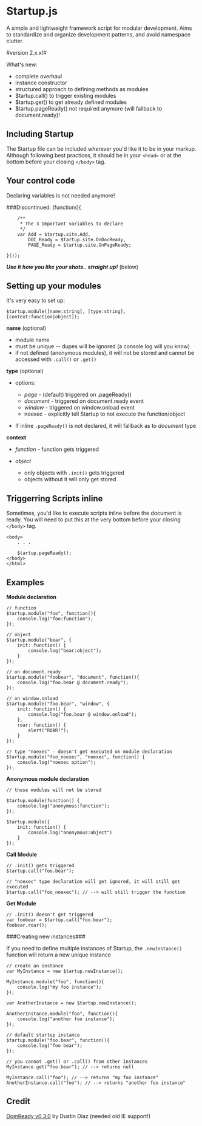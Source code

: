 Startup.js
==========
A simple and lightweight framework script for modular development. Aims to standardize and organize development patterns, and avoid namespace clutter.

#version 2.x.x!#

What's new:

- complete overhaul
- instance constructor
- structured approach to defining methods as modules
- $tartup.call() to trigger existing modules
- $tartup.get() to get already defined modules
- $tartup.pageReady() not required anymore (will fallback to document.ready)!

Including Startup
------------------
The Startup file can be included wherever you'd like it to be in your markup.
Although following best practices, it should be in your `<head>` or at the bottom
before your closing `</body>` tag.


Your control code
-----------------
Declaring variables is not needed anymore!

###Discontinued:
    (function(){
        
        /**
         * The 3 Important variables to declare
         */
        var Add = $tartup.site.Add,
            DOC_Ready = $tartup.site.OnDocReady,
            PAGE_Ready = $tartup.site.OnPageReady;
        
    }());
    
**_Use it how you like your shots.. straight up!_** (below)


Setting up your modules
-----------------------
It's very easy to set up:

    $tartup.module([name:string], [type:string], [context:function|object]);

**name** (optional)

- module name
- must be unique -- dupes will be ignored (a console.log will you know)
- if not defined (anonymous modules), it will not be stored and cannot be accessed with `.call()` or `.get()`

**type** (optional)

- options:

    - _page_ - (default) triggered on .pageReady()
    - _document_ - triggered on document.ready event
    - _window_ - triggered on window.onload event
    - noexec - explicitly tell Startup to not execute the function/object
    
- If inline `.pageReady()` is not declared, it will fallback as to _document_ type

**context**

- _function_ - function gets triggered
    
- _object_

    - only objects with `.init()` gets triggered
    - objects without it will only get stored


Triggerring Scripts inline
--------------------------
Sometimes, you'd like to execute scripts inline before the document is ready. You will need to put this at the very bottom before your closing `</body>` tag.

    <body>
        . . .
        
        $tartup.pageReady();
    </body>
    </html>


Examples
--------

**Module declaration**
    
    // function
    $tartup.module("foo", function(){
        console.log("foo:function");
    });
    
    // object
    $tartup.module("bear", {
        init: function() {
            console.log("bear:object");
        }
    });
    
    // on document.ready
    $tartup.module("foobear", "document", function(){
        console.log("foo.bear @ document.ready");
    });
    
    // on window.onload
    $tartup.module("foo.bear", "window", {
        init: function() {
            console.log("foo.bear @ window.onload");
        },
        roar: function() {
            alert("ROAR!");
        }
    });
    
    // type "noexec" - doesn't get executed on module declaration
    $tartup.module("foo_noexec", "noexec", function() {
        console.log("noexec option");
    });

**Anonymous module declaration**
    
    // these modules will not be stored
    
    $tartup.module(function() {
        console.log("anonymous:function");
    });

    $tartup.module({
        init: function() {
            console.log("anonymous:object")
        }
    });


**Call Module**
    
    // .init() gets triggered
    $tartup.call("foo.bear");
    
    // "noexec" type declaration will get ignored, it will still get executed
    $tartup.call("foo_noexec"); // --> will still trigger the function
    
**Get Module**
    
    // .init() doesn't get triggered
    var foobear = $tartup.call("foo.bear");
    foobear.roar();
    
###Creating new instances###

If you need to define multiple instances of Startup, the `.newInstance()` function will return a new unique instance

    // create an instance
    var MyInstance = new $tartup.newInstance();
    
    MyInstance.module("foo", function(){
        console.log("my foo instance");
    });
    
    var AnotherInstance = new $tartup.newInstance();
    
    AnotherInstance.module("foo", function(){
        console.log("another foo instance");
    });
    
    // default startup instance
    $tartup.module("foo.bear", function(){
        console.log("foo bear");
    });
    
    // you cannot .get() or .call() from other instances
    MyInstance.get("foo.bear"); // --> returns null
    
    MyInstance.call("foo"); // --> returns "my foo instance"
    AnotherInstance.call("foo"); // --> returns "another foo instance"


Credit
------

[DomReady v0.3.0](https://github.com/ded/domready/blob/v0.3.0/ready.js) by Dustin Diaz (needed old IE support!)

